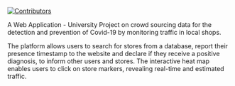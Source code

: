 [![Contributors](https://img.shields.io/github/contributors/panagiotisNK/WebDev)](https://github.com/panagiotisNK/WebDev/graphs/contributors)

A Web Application - University Project on crowd sourcing data for the detection and prevention of Covid-19 by monitoring traffic in local shops.

The platform allows users to search for stores from a database, report their presence timestamp to the website and declare if they receive a positive diagnosis, to inform other users and stores.
The interactive heat map enables users to click on store markers, revealing real-time and estimated traffic.
